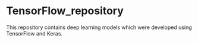 # TensorFlow_repository
This repository contains deep learning models which were developed using TensorFlow and Keras.
